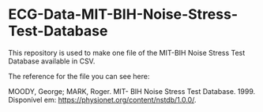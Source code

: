 # ECG-Data-MIT-BIH-Noise-Stress-Test-Database

This repository is used to make one file of the MIT-BIH
Noise Stress Test Database available in CSV.

The reference for the file you can see here:

MOODY, George; MARK, Roger. MIT-
BIH Noise Stress Test Database. 1999.
Disponível em:
https://physionet.org/content/nstdb/1.0.0/.
